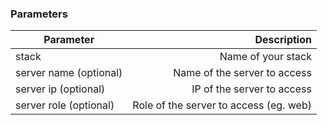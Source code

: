 

### Parameters

    
|		Parameter 		   |   Description    |
|--------------------------| ----------------:|
|stack 					   |		Name of your stack|
|server name  (optional)   | 	Name of the server to access|
|server ip (optional)	   |	 IP of the server to access|
|server role (optional)	   | Role of the server to access (eg. web) |
